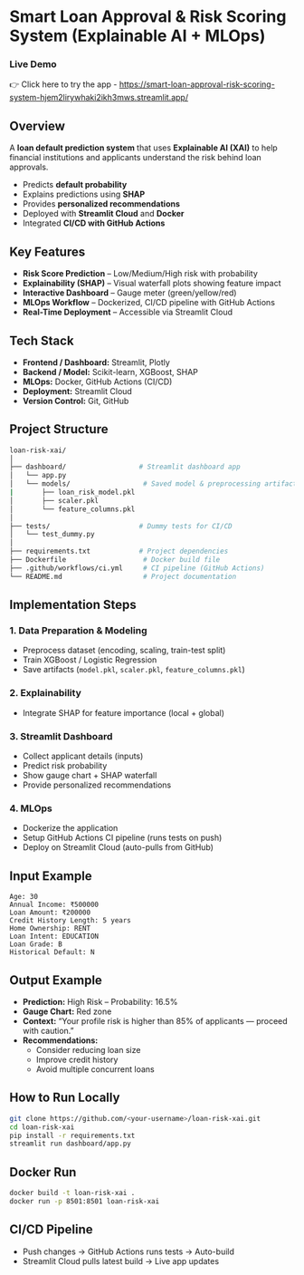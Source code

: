 # **Smart Loan Approval & Risk Scoring System (Explainable AI + MLOps)**

### **Live Demo**
👉 Click here to try the app - https://smart-loan-approval-risk-scoring-system-hjem2lirywhaki2ikh3mws.streamlit.app/

## **Overview**
A **loan default prediction system** that uses **Explainable AI (XAI)** to help financial institutions and applicants understand the risk behind loan approvals.
* Predicts **default probability**
* Explains predictions using **SHAP**
* Provides **personalized recommendations**
* Deployed with **Streamlit Cloud** and **Docker**
* Integrated **CI/CD with GitHub Actions**

## **Key Features**
* **Risk Score Prediction** – Low/Medium/High risk with probability
* **Explainability (SHAP)** – Visual waterfall plots showing feature impact
* **Interactive Dashboard** – Gauge meter (green/yellow/red)
* **MLOps Workflow** – Dockerized, CI/CD pipeline with GitHub Actions
* **Real-Time Deployment** – Accessible via Streamlit Cloud

## **Tech Stack**
* **Frontend / Dashboard:** Streamlit, Plotly
* **Backend / Model:** Scikit-learn, XGBoost, SHAP
* **MLOps:** Docker, GitHub Actions (CI/CD)
* **Deployment:** Streamlit Cloud
* **Version Control:** Git, GitHub

## **Project Structure**
```bash
loan-risk-xai/
│
├── dashboard/                  # Streamlit dashboard app
│   └── app.py
│   └── models/                  # Saved model & preprocessing artifacts
|       ├── loan_risk_model.pkl
│       ├── scaler.pkl
│       └── feature_columns.pkl
│
├── tests/                      # Dummy tests for CI/CD
│   └── test_dummy.py
│
├── requirements.txt            # Project dependencies
├── Dockerfile                   # Docker build file
├── .github/workflows/ci.yml     # CI pipeline (GitHub Actions)
└── README.md                    # Project documentation
```

## **Implementation Steps**
### 1. **Data Preparation & Modeling**
* Preprocess dataset (encoding, scaling, train-test split)
* Train XGBoost / Logistic Regression
* Save artifacts (`model.pkl`, `scaler.pkl`, `feature_columns.pkl`)

### 2. **Explainability**
* Integrate SHAP for feature importance (local + global)

### 3. **Streamlit Dashboard**
* Collect applicant details (inputs)
* Predict risk probability
* Show gauge chart + SHAP waterfall
* Provide personalized recommendations

### 4. **MLOps**
* Dockerize the application
* Setup GitHub Actions CI pipeline (runs tests on push)
* Deploy on Streamlit Cloud (auto-pulls from GitHub)

## **Input Example**
```text
Age: 30
Annual Income: ₹500000
Loan Amount: ₹200000
Credit History Length: 5 years
Home Ownership: RENT
Loan Intent: EDUCATION
Loan Grade: B
Historical Default: N
```

## **Output Example**
* **Prediction:** High Risk – Probability: 16.5%
* **Gauge Chart:** Red zone
* **Context:** “Your profile risk is higher than 85% of applicants — proceed with caution.”
* **Recommendations:**
  * Consider reducing loan size
  * Improve credit history
  * Avoid multiple concurrent loans

## **How to Run Locally**
```bash
git clone https://github.com/<your-username>/loan-risk-xai.git
cd loan-risk-xai
pip install -r requirements.txt
streamlit run dashboard/app.py
```

## **Docker Run**
```bash
docker build -t loan-risk-xai .
docker run -p 8501:8501 loan-risk-xai
```

## **CI/CD Pipeline**
* Push changes → GitHub Actions runs tests → Auto-build
* Streamlit Cloud pulls latest build → Live app updates

